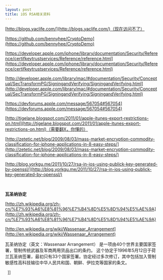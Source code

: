 ```yaml
---
layout: post
title: iOS RSA相关资料
---
```

[http://blogs.yaclife.com/](http://blogs.yaclife.com/)（现在访问不了）

[https://github.com/bennyhee/CryptoDemo](https://github.com/bennyhee/CryptoDemo)

[https://developer.apple.com/iphone/library/documentation/Security/Reference/certifkeytrustservices/Reference/reference.html](https://developer.apple.com/iphone/library/documentation/Security/Reference/certifkeytrustservices/Reference/reference.html)

[http://developer.apple.com/library/mac/#documentation/Security/Conceptual/SecTransformPG/SigningandVerifying/SigningandVerifying.html](http://developer.apple.com/library/mac/#documentation/Security/Conceptual/SecTransformPG/SigningandVerifying/SigningandVerifying.html)

[https://devforums.apple.com/message/567054#567054](https://devforums.apple.com/message/567054#567054)

[http://tigelane.blogspot.com/2011/01/apple-itunes-export-restrictions-on.html](http://tigelane.blogspot.com/2011/01/apple-itunes-export-restrictions-on.html)（需要翻X，你懂的）

[http://zetetic.net/blog/2009/08/03/mass-market-encryption-commodity-classification-for-iphone-applications-in-8-easy-steps/](http://zetetic.net/blog/2009/08/03/mass-market-encryption-commodity-classification-for-iphone-applications-in-8-easy-steps/)

[http://blog.yorkgu.me/2011/10/27/rsa-in-ios-using-publick-key-generated-by-openssl/](http://blog.yorkgu.me/2011/10/27/rsa-in-ios-using-publick-key-generated-by-openssl/)

&nbsp;

**瓦圣纳协定**

[http://zh.wikipedia.org/zh-cn/%E7%93%A6%E8%81%96%E7%B4%8D%E5%8D%94%E5%AE%9A](http://zh.wikipedia.org/zh-cn/%E7%93%A6%E8%81%96%E7%B4%8D%E5%8D%94%E5%AE%9A)

[http://en.wikipedia.org/wiki/Wassenaar_Arrangement](http://en.wikipedia.org/wiki/Wassenaar_Arrangement)

瓦圣纳协定（英文：Wassenaar Arrangement） 是一项由40个世界主要国家签署，管制传统武器及军商两用货品出口的条约。
这个协定于1996年5月12日于荷兰瓦圣纳签署，最初只有33个国家签署。协定经过多次修订，其中包括加入管制敏感性高科技输往中华人民共和国、朝鲜、伊拉克等国家的条文。

&nbsp;
]]
